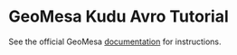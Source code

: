 GeoMesa Kudu Avro Tutorial
==========================

See the official GeoMesa [documentation](http://www.geomesa.org/documentation/tutorials/geomesa-examples-avro.html) for instructions.
